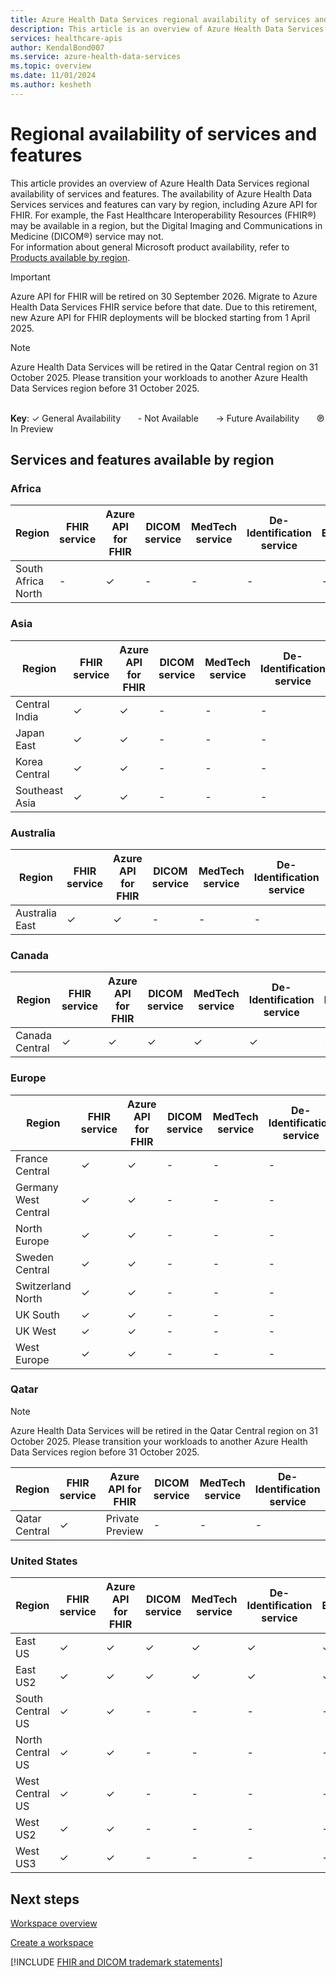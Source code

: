```yaml
---
title: Azure Health Data Services regional availability of services and features
description: This article is an overview of Azure Health Data Services regional availability of services and features. The availability of Azure Health Data Services services and features can vary by region. 
services: healthcare-apis
author: KendalBond007
ms.service: azure-health-data-services
ms.topic: overview
ms.date: 11/01/2024
ms.author: kesheth
---
```


# Regional availability of services and features 

This article provides an overview of Azure Health Data Services regional availability of services and features. The availability of Azure Health Data Services services and features can vary by region, including Azure API for FHIR. For example, the Fast Healthcare Interoperability Resources (FHIR&#174;) may be available in a region, but the Digital Imaging and Communications in Medicine (DICOM&reg;) service may not.</br>
For information about general Microsoft product availability, refer to [Products available by region](https://azure.microsoft.com/explore/global-infrastructure/products-by-region/?msockid=103ee06b480d6d021ebff08749be6c9f).

> [!IMPORTANT]
> Azure API for FHIR will be retired on 30 September 2026. Migrate to Azure Health Data Services FHIR service before that date. Due to this retirement, new Azure API for FHIR deployments will be blocked starting from 1 April 2025.

> [!NOTE]
> Azure Health Data Services will be retired in the Qatar Central region on 31 October 2025.
> Please transition your workloads to another Azure Health Data Services region before 31 October 2025.

<br> **Key**:
&check; General Availability &nbsp; &nbsp; &nbsp; - Not Available &nbsp; &nbsp; &nbsp;  &rarr; Future Availability &nbsp; &nbsp; &nbsp; &copysr; In Preview

## Services and features available by region

### Africa

| Region | FHIR service | Azure API for FHIR | DICOM service | MedTech service | De-Identification service | Events |
|--------|--------------|---------------|---------------|-----------------|---------------------------|--------|
| South Africa North | - | &check; | - | - | - | - |

### Asia

| Region | FHIR service | Azure API for FHIR | DICOM service | MedTech service | De-Identification service | Events |
|--------|--------------|---------------|---------------|-----------------|---------------------------|--------|
| Central India | &check; | &check; | - | - | - | - |
| Japan East | &check; | &check; | - | - | - | - |
| Korea Central | &check; | &check; | - | - | - | - |
| Southeast Asia | &check; | &check; | - | - | - | - |

### Australia

| Region | FHIR service | Azure API for FHIR | DICOM service | MedTech service | De-Identification service | Events |
|--------|--------------|---------------|---------------|-----------------|---------------------------|--------|
| Australia East | &check; | &check; | - | - | - | - |

### Canada

| Region | FHIR service | Azure API for FHIR | DICOM service | MedTech service | De-Identification service | Events |
|--------|--------------|---------------|---------------|-----------------|---------------------------|--------|
| Canada Central | &check; | &check; | &check; | &check; | &check; | &check; |

### Europe

| Region | FHIR service | Azure API for FHIR | DICOM service | MedTech service | De-Identification service | Events |
|--------|--------------|---------------|---------------|-----------------|---------------------------|--------|
| France Central | &check; | &check; | - | - | - | - |
| Germany West Central | &check; | &check; | - | - | - | - |
| North Europe | &check; | &check; | - | - | - | - |
| Sweden Central | &check; | &check; | - | - | - | - |
| Switzerland North | &check; | &check; | - | - | - | - |
| UK South | &check; | &check; | - | - | - | - |
| UK West | &check; | &check; | - | - | - | - |
| West Europe | &check; | &check; | - | - | - | - |

### Qatar

> [!NOTE]
> Azure Health Data Services will be retired in the Qatar Central region on 31 October 2025.
> Please transition your workloads to another Azure Health Data Services region before 31 October 2025.

| Region | FHIR service | Azure API for FHIR | DICOM service | MedTech service | De-Identification service | Events |
|--------|--------------|---------------|---------------|-----------------|---------------------------|--------|
| Qatar Central | &check; | Private Preview | - | - | - | - |

### United States

| Region | FHIR service | Azure API for FHIR | DICOM service | MedTech service | De-Identification service | Events |
|--------|--------------|---------------|---------------|-----------------|---------------------------|--------|
| East US | &check; | &check; | &check; | &check; | &check; | &check; |
| East US2 | &check; | &check; | &check; | &check; | &check; | &check; |
| South Central US | &check; | &check; | - | - | - | - |
| North Central US | &check; | &check; | - | - | - | - |
| West Central US | &check; | &check; | - | - | - | - |
| West US2 | &check; | &check; | - | - | - | - |
| West US3 | &check; | &check; | - | - | - | - |

## Next steps

[Workspace overview](workspace-overview.md)

[Create a workspace](healthcare-apis-quickstart.md)

[!INCLUDE [FHIR and DICOM trademark statements](./includes/healthcare-apis-fhir-dicom-trademark.md)]
